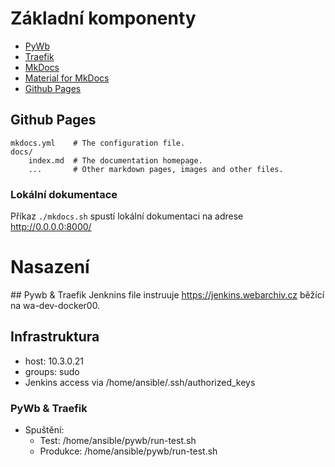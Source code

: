 # Základní komponenty
- [PyWb](https://pywb.readthedocs.io/en/latest/)
- [Traefik](https://doc.traefik.io/traefik/)
- [MkDocs](https://www.mkdocs.org)
- [Material for MkDocs](https://squidfunk.github.io/mkdocs-material/)
- [Github Pages](https://pages.github.com/)

## Github Pages

    mkdocs.yml    # The configuration file.
    docs/
        index.md  # The documentation homepage.
        ...       # Other markdown pages, images and other files.

### Lokální dokumentace
Příkaz ```./mkdocs.sh``` spustí lokální dokumentaci na adrese http://0.0.0.0:8000/ 

# Nasazení

## Pywb & Traefik
Jenknins file instruuje https://jenkins.webarchiv.cz běžící na wa-dev-docker00.

## Infrastruktura
 - host: 10.3.0.21
 - groups: sudo
 - Jenkins access via /home/ansible/.ssh/authorized_keys

### PyWb & Traefik
 - Spuštění: 
    - Test: /home/ansible/pywb/run-test.sh
    - Produkce: /home/ansible/pywb/run-test.sh